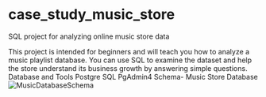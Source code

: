 # case_study_music_store
SQL project for analyzing online music store data

This project is intended for beginners and will teach you how to analyze a music playlist database. You can use SQL to examine the dataset and help the store understand its business growth by answering simple questions.
Database and Tools
Postgre SQL
PgAdmin4
Schema- Music Store Database
![MusicDatabaseSchema](https://github.com/Supriya540/case_study_music_store/assets/133807519/6424dd2e-5ee4-4cb8-b2a5-8e36fa77a873)
